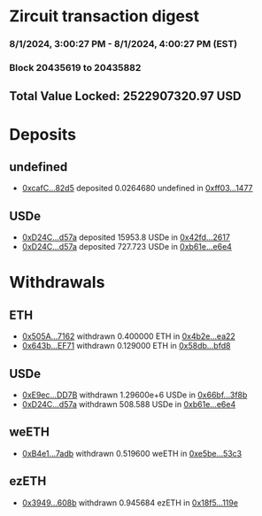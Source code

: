 # Zircuit transaction digest
### 8/1/2024, 3:00:27 PM - 8/1/2024, 4:00:27 PM (EST)
### Block 20435619 to 20435882

## Total Value Locked: 2522907320.97 USD

# Deposits
## undefined
- [0xcafC...82d5](https://etherscan.io/address/0xcafC50fC8cb1E33bd20Ec1F93C0D4fA0E24A82d5) deposited 0.0264680 undefined in [0xff03...1477](https://etherscan.io/tx/0xcafC50fC8cb1E33bd20Ec1F93C0D4fA0E24A82d5)
## USDe
- [0xD24C...d57a](https://etherscan.io/address/0xD24Cfe2d0fa81369ca6291c28ac5426e16B6d57a) deposited 15953.8 USDe in [0x42fd...2617](https://etherscan.io/tx/0xD24Cfe2d0fa81369ca6291c28ac5426e16B6d57a)
- [0xD24C...d57a](https://etherscan.io/address/0xD24Cfe2d0fa81369ca6291c28ac5426e16B6d57a) deposited 727.723 USDe in [0xb61e...e6e4](https://etherscan.io/tx/0xD24Cfe2d0fa81369ca6291c28ac5426e16B6d57a)
# Withdrawals
## ETH
- [0x505A...7162](https://etherscan.io/address/0x505Aa104869783F1eD411339862A54041eb57162) withdrawn 0.400000 ETH in [0x4b2e...ea22](https://etherscan.io/tx/0x505Aa104869783F1eD411339862A54041eb57162)
- [0x643b...EF71](https://etherscan.io/address/0x643bF838697587Bc529BfA2a762fD2d1b4c0EF71) withdrawn 0.129000 ETH in [0x58db...bfd8](https://etherscan.io/tx/0x643bF838697587Bc529BfA2a762fD2d1b4c0EF71)
## USDe
- [0xE9ec...DD7B](https://etherscan.io/address/0xE9ec06E47a70782A8909143DCc18Eb7e79B5DD7B) withdrawn 1.29600e+6 USDe in [0x66bf...3f8b](https://etherscan.io/tx/0xE9ec06E47a70782A8909143DCc18Eb7e79B5DD7B)
- [0xD24C...d57a](https://etherscan.io/address/0xD24Cfe2d0fa81369ca6291c28ac5426e16B6d57a) withdrawn 508.588 USDe in [0xb61e...e6e4](https://etherscan.io/tx/0xD24Cfe2d0fa81369ca6291c28ac5426e16B6d57a)
## weETH
- [0xB4e1...7adb](https://etherscan.io/address/0xB4e155D0a989366fAcd96B99AAF36AbcDB757adb) withdrawn 0.519600 weETH in [0xe5be...53c3](https://etherscan.io/tx/0xB4e155D0a989366fAcd96B99AAF36AbcDB757adb)
## ezETH
- [0x3949...608b](https://etherscan.io/address/0x39494011a14d32821769d155D1b4ef69d0e8608b) withdrawn 0.945684 ezETH in [0x18f5...119e](https://etherscan.io/tx/0x39494011a14d32821769d155D1b4ef69d0e8608b)
